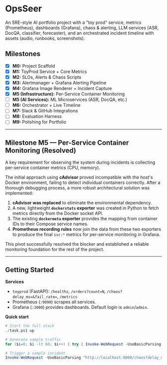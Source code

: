 ﻿# OpsSeer

An SRE-style AI portfolio project with a "toy prod" service, metrics (Prometheus), dashboards (Grafana), chaos & alerting, LLM services (ASR, DocQA, classifier, forecaster), and an orchestrated incident timeline with assets (audio, runbooks, screenshots).

## Milestones

- [x] **M0:** Project Scaffold
- [x] **M1:** ToyProd Service + Core Metrics
- [x] **M2:** SLOs, Alerts & Chaos Scripts
- [x] **M3:** Alertmanager + Grafana Alerting Pipeline
- [x] **M4:** Grafana Image Renderer + Incident Capture
- [x] **M5 (Infrastructure):** Per-Service Container Monitoring
- [ ] **M5 (AI Services):** ML Microservices (ASR, DocQA, etc.)
- [ ] **M6:** Orchestrator + Live Timeline
- [ ] **M7:** Slack & GitHub Integrations
- [ ] **M8:** Evaluation Harness
- [ ] **M9:** Polishing for Portfolio

---

## Milestone M5 — Per-Service Container Monitoring (Resolved)

A key requirement for observing the system during incidents is collecting per-service container metrics (CPU, memory).

The initial approach using **cAdvisor** proved incompatible with the host's Docker environment, failing to detect individual containers correctly. After a thorough debugging process, a more robust architectural solution was implemented:

1.  **cAdvisor was replaced** to eliminate the environmental dependency.
2.  A new, lightweight **`dockerstats` exporter** was created in Python to fetch metrics directly from the Docker socket API.
3.  The existing **`dockermeta` exporter** provides the mapping from container IDs to their Compose service names.
4.  **Prometheus recording rules** now join the data from these two exporters to produce the final `svc:*` metrics for per-service monitoring in Grafana.

This pivot successfully resolved the blocker and established a reliable monitoring foundation for the rest of the project.

---
## Getting Started

**Services**
- `toyprod` (FastAPI): `/healthz`, `/orders?count=N`, `/chaos?delay_ms=&fail_rate=`, `/metrics`
- Prometheus (`:9090`) scrapes all services.
- Grafana (`:3000`) provides dashboards. Default login is `admin`/`admin`.

**Quick start**
```powershell
# Start the full stack
./task.ps1 up

# Generate sample traffic
for ($i=0; $i -lt 60; $i++) { try { Invoke-WebRequest -UseBasicParsing "http://localhost:8000/orders?count=3" | Out-Null } catch {}; Start-Sleep -Milliseconds 250 }

# Trigger a sample incident
Invoke-WebRequest -UseBasicParsing "http://localhost:8000/chaos?delay_ms=200&fail_rate=0.3" | Out-Null